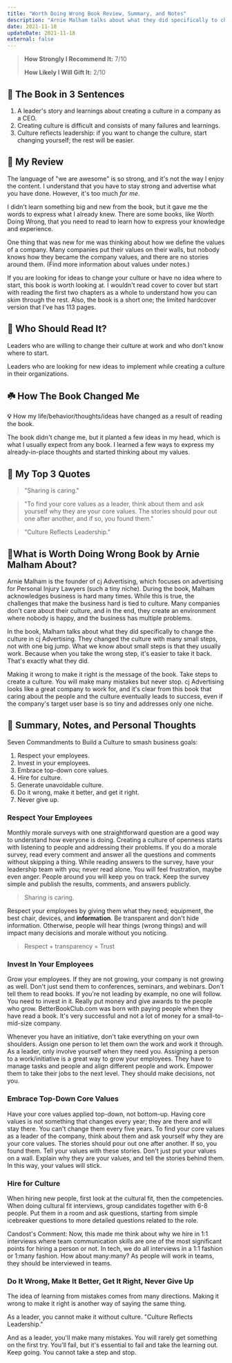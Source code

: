 ```yaml
---
title: "Worth Doing Wrong Book Review, Summary, and Notes"
description: "Arnie Malham talks about what they did specifically to change the culture in cj Advertising. They changed the culture with many small steps, not with one big jump. Making it wrong with small steps to make it right is the message of the book."
date: 2021-11-18
updateDate: 2021-11-18
external: false
---
```


> **How Strongly I Recommend It:** 7/10
>
> **How Likely I Will Gift It:** 2/10

## 📖 The Book in 3 Sentences

1. A leader's story and learnings about creating a culture in a company as a CEO.
2. Creating culture is difficult and consists of many failures and learnings.
3. Culture reflects leadership: if you want to change the culture, start changing yourself; the rest will be easier.

## 🌟 My Review

The language of "we are awesome" is so strong, and it's not the way I enjoy the content. I understand that you have to stay strong and advertise what you have done. However, it's too much _for me_.

I didn't learn something big and new from the book, but it gave me the words to express what I already knew. There are some books, like Worth Doing Wrong, that you need to read to learn how to express your knowledge and experience.

One thing that was new for me was thinking about how we define the values of a company. Many companies put their values on their walls, but nobody knows how they became the company values, and there are no stories around them. (Find more information about values under notes.)

If you are looking for ideas to change your culture or have no idea where to start, this book is worth looking at. I wouldn't read cover to cover but start with reading the first two chapters as a whole to understand how you can skim through the rest. Also, the book is a short one; the limited hardcover version that I've has 113 pages.

## 🙋 Who Should Read It?

Leaders who are willing to change their culture at work and who don't know where to start.

Leaders who are looking for new ideas to implement while creating a culture in their organizations.

## ☘️ How The Book Changed Me

**💡** How my life/behavior/thoughts/ideas have changed as a result of reading the book.

The book didn't change me, but it planted a few ideas in my head, which is what I usually expect from any book. I learned a few ways to express my already-in-place thoughts and started thinking about my values.

## 🎩 My Top 3 Quotes

> "Sharing is caring."

> "To find your core values as a leader, think about them and ask yourself why they are your core values. The stories should pour out one after another, and if so, you found them."

> "Culture Reflects Leadership."


## 📣What is Worth Doing Wrong Book by Arnie Malham About?

Arnie Malham is the founder of cj Advertising, which focuses on advertising for Personal Injury Lawyers (such a tiny niche). During the book, Malham acknowledges business is hard many times. While this is true, the challenges that make the business hard is tied to culture. Many companies don't care about their culture, and in the end, they create an environment where nobody is happy, and the business has multiple problems.

In the book, Malham talks about what they did specifically to change the culture in cj Advertising. They changed the culture with many small steps, not with one big jump. What we know about small steps is that they usually work. Because when you take the wrong step, it's easier to take it back. That's exactly what they did.

Making it wrong to make it right is the message of the book. Take steps to create a culture. You will make many mistakes but never stop. cj Advertising looks like a great company to work for, and it's clear from this book that caring about the people and the culture eventually leads to success, even if the company's target user base is so tiny and addresses only one niche.

## 📝 Summary, Notes, and Personal Thoughts

Seven Commandments to Build a Culture to smash business goals:

1. Respect your employees.
2. Invest in your employees.
3. Embrace top-down core values.
4. Hire for culture.
5. Generate unavoidable culture.
6. Do it wrong, make it better, and get it right.
7. Never give up.

### Respect Your Employees

Monthly morale surveys with one straightforward question are a good way to understand how everyone is doing. Creating a culture of openness starts with listening to people and addressing their problems.
If you do a morale survey, read every comment and answer all the questions and comments without skipping a thing. While reading answers to the survey, have your leadership team with you; never read alone. You will feel frustration, maybe even anger. People around you will keep you on track.
Keep the survey simple and publish the results, comments, and answers publicly.

> Sharing is caring.

Respect your employees by giving them what they need; equipment, the best chair, devices, and **information**. Be transparent and don't hide information. Otherwise, people will hear things (wrong things) and will impact many decisions and morale without you noticing.

> Respect + transparency = Trust

### Invest In Your Employees

Grow your employees. If they are not growing, your company is not growing as well.
Don't just send them to conferences, seminars, and webinars. Don't tell them to read books. If you're not leading by example, no one will follow.
You need to invest in it. Really put money and give awards to the people who grow.
BetterBookClub.com was born with paying people when they have read a book. It's very successful and not a lot of money for a small-to-mid-size company.

Whenever you have an initiative, don't take everything on your own shoulders. Assign one person to let them own the work and work it through. As a leader, only involve yourself when they need you. Assigning a person to a work/initiative is a great way to grow your employees. They have to manage tasks and people and align different people and work. Empower them to take their jobs to the next level. They should make decisions, not you.

### Embrace Top-Down Core Values

Have your core values applied top-down, not bottom-up. Having core values is not something that changes every year; they are there and will stay there. You can't change them every five years.
To find your core values as a leader of the company, think about them and ask yourself why they are your core values. The stories should pour out one after another. If so, you found them. Tell your values with these stories. Don't just put your values on a wall. Explain why they are your values, and tell the stories behind them. In this way, your values will stick.

### Hire for Culture

When hiring new people, first look at the cultural fit, then the competencies. When doing cultural fit interviews, group candidates together with 6-8 people. Put them in a room and ask questions, starting from simple icebreaker questions to more detailed questions related to the role.

Candost's Comment: Now, this made me think about why we hire in 1:1 interviews where team communication skills are one of the most significant points for hiring a person or not. In tech, we do all interviews in a 1:1 fashion or 1:many fashion. How about many:many? As people will work in teams, they should be interviewed in teams.

### Do It Wrong, Make It Better, Get It Right, Never Give Up

The idea of learning from mistakes comes from many directions. Making it wrong to make it right is another way of saying the same thing.

As a leader, you cannot make it without culture. "Culture Reflects Leadership."

And as a leader, you'll make many mistakes. You will rarely get something on the first try. You'll fail, but it's essential to fail and take the learning out. Keep going. You cannot take a step and stop.
